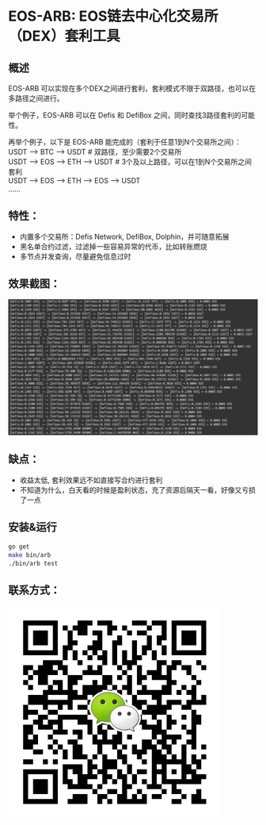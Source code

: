EOS-ARB: EOS链去中心化交易所（DEX）套利工具
===

概述
---
EOS-ARB 可以实现在多个DEX之间进行套利，套利模式不限于双路径，也可以在多路径之间进行。

举个例子，EOS-ARB 可以在 Defis 和 DefiBox 之间，同时查找3路径套利的可能性。 

再举个例子，以下是 EOS-ARB 能完成的（套利于任意1到N个交易所之间）：  
USDT --> BTC --> USDT # 双路径，至少需要2个交易所  
USDT --> EOS --> ETH --> USDT # 3个及以上路径，可以在1到N个交易所之间套利  
USDT --> EOS --> ETH --> EOS --> USDT   
......  


特性：
---
- 内置多个交易所：Defis Network, DefiBox, Dolphin，并可随意拓展
- 黑名单合约过滤，过滤掉一些容易异常的代币，比如转账燃烧
- 多节点并发查询，尽量避免信息过时

效果截图：
---
![套利效果](./resources/img/example.png)

缺点：
---
- 收益太低, 套利效果远不如直接写合约进行套利
- 不知道为什么，白天看的时候是盈利状态，充了资源后隔天一看，好像又亏损了一点

安装&运行
--
```bash
go get
make bin/arb
./bin/arb test
```

联系方式：
--
![套利效果](./resources/img/wechat.jpeg)

